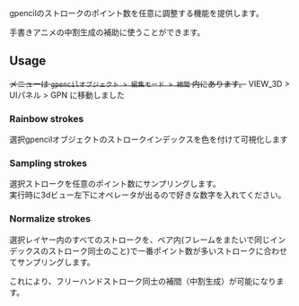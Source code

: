 gpencilのストロークのポイント数を任意に調整する機能を提供します。  

手書きアニメの中割生成の補助に使うことができます。

## Usage
~~メニューは `gpencilオブジェクト > 編集モード > 補間` 内にあります。~~
VIEW_3D > UIパネル > GPN に移動しました
### Rainbow strokes
選択gpencilオブジェクトのストロークインデックスを色を付けて可視化します


### Sampling strokes
選択ストロークを任意のポイント数にサンプリングします。  
実行時に3dビュー左下にオペレータが出るので好きな数字を入れてください。

### Normalize strokes
選択レイヤー内のすべてのストロークを、ペア内(フレームをまたいで同じインデックスのストローク同士のこと)で一番ポイント数が多いストロークに合わせてサンプリングします。

これにより、フリーハンドストローク同士の補間（中割生成）が可能になります。
